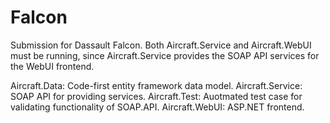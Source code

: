 # Falcon

Submission for Dassault Falcon. Both Aircraft.Service and Aircraft.WebUI must be running, since Aircraft.Service provides the SOAP API services for the WebUI frontend. 

Aircraft.Data: Code-first entity framework data model.
Aircraft.Service: SOAP API for providing services.
Aircraft.Test: Auotmated test case for validating functionality of SOAP.API.
Aircraft.WebUI: ASP.NET frontend.
